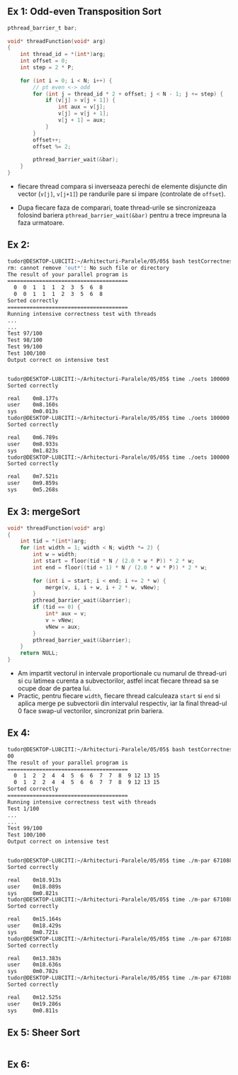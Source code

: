 
## Ex 1: Odd-even Transposition Sort

```c
pthread_barrier_t bar;
  
void* threadFunction(void* arg)
{
    int thread_id = *(int*)arg;
    int offset = 0;
    int step = 2 * P;
  
    for (int i = 0; i < N; i++) {
        // pt even <-> odd
        for (int j = thread_id * 2 + offset; j < N - 1; j += step) {
            if (v[j] > v[j + 1]) {
                int aux = v[j];
                v[j] = v[j + 1];
                v[j + 1] = aux;
            }
        }
        offset++;
        offset %= 2;
  
        pthread_barrier_wait(&bar);
    }
}
```

- fiecare thread compara si inverseaza perechi de elemente disjuncte din vector (`v[j]`, `v[j+1]`) pe randurile pare si impare (controlate de `offset`).

- Dupa fiecare faza de comparari, toate thread-urile se sincronizeaza folosind bariera `pthread_barrier_wait(&bar)` pentru a trece impreuna la faza urmatoare.
## Ex 2:

```bash
tudor@DESKTOP-LU8CITI:~/Arhitecturi-Paralele/05/05$ bash testCorrectnessIntensive.sh bubble oets 10 100
rm: cannot remove 'out*': No such file or directory
The result of your parallel program is
======================================
  0  0  1  1  1  2  3  5  6  8
  0  0  1  1  1  2  3  5  6  8
Sorted correctly
======================================
Running intensive correctness test with threads
...
...
Test 97/100
Test 98/100
Test 99/100
Test 100/100
Output correct on intensive test


tudor@DESKTOP-LU8CITI:~/Arhitecturi-Paralele/05/05$ time ./oets 100000 1 1
Sorted correctly

real    0m8.177s
user    0m8.160s
sys     0m0.013s
tudor@DESKTOP-LU8CITI:~/Arhitecturi-Paralele/05/05$ time ./oets 100000 1 2
Sorted correctly

real    0m6.789s
user    0m8.933s
sys     0m1.823s
tudor@DESKTOP-LU8CITI:~/Arhitecturi-Paralele/05/05$ time ./oets 100000 1 4
Sorted correctly

real    0m7.521s
user    0m9.859s
sys     0m5.268s
```

## Ex 3: mergeSort

```c
void* threadFunction(void* arg)
{
    int tid = *(int*)arg;
    for (int width = 1; width < N; width *= 2) {
        int w = width;
        int start = floor(tid * N / (2.0 * w * P)) * 2 * w;
        int end = floor((tid + 1) * N / (2.0 * w * P)) * 2 * w;
  
        for (int i = start; i < end; i += 2 * w) {
            merge(v, i, i + w, i + 2 * w, vNew);
        }
        pthread_barrier_wait(&barrier);
        if (tid == 0) {
            int* aux = v;
            v = vNew;
            vNew = aux;
        }
        pthread_barrier_wait(&barrier);
    }
    return NULL;
}
```

- Am impartit vectorul in intervale proportionale cu numarul de thread-uri si cu latimea curenta a subvectorilor, astfel incat fiecare thread sa se ocupe doar de partea lui. 
- Practic, pentru fiecare `width`, fiecare thread calculeaza `start` si `end` si aplica merge pe subvectorii din intervalul respectiv, iar la final thread-ul 0 face swap-ul vectorilor, sincronizat prin bariera.

## Ex 4:

```bash
tudor@DESKTOP-LU8CITI:~/Arhitecturi-Paralele/05/05$ bash testCorrectnessIntensive.sh m-seq m-par 16 1
00
The result of your parallel program is
======================================
  0  1  2  2  4  4  5  6  6  7  7  8  9 12 13 15
  0  1  2  2  4  4  5  6  6  7  7  8  9 12 13 15
Sorted correctly
======================================
Running intensive correctness test with threads
Test 1/100
...
...
Test 99/100
Test 100/100
Output correct on intensive test


tudor@DESKTOP-LU8CITI:~/Arhitecturi-Paralele/05/05$ time ./m-par 67108864 1 1
Sorted correctly

real    0m18.913s
user    0m18.089s
sys     0m0.821s
tudor@DESKTOP-LU8CITI:~/Arhitecturi-Paralele/05/05$ time ./m-par 67108864 1 2
Sorted correctly

real    0m15.164s
user    0m18.429s
sys     0m0.721s
tudor@DESKTOP-LU8CITI:~/Arhitecturi-Paralele/05/05$ time ./m-par 67108864 1 4
Sorted correctly

real    0m13.383s
user    0m18.636s
sys     0m0.782s
tudor@DESKTOP-LU8CITI:~/Arhitecturi-Paralele/05/05$ time ./m-par 67108864 1 8
Sorted correctly

real    0m12.525s
user    0m19.286s
sys     0m0.811s
```

## Ex 5: Sheer Sort

```c


```

## Ex 6:

```bash


```

